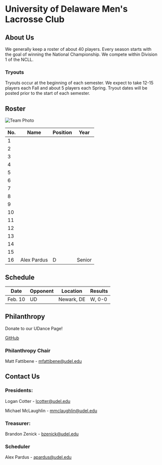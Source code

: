 # University of Delaware Men's Lacrosse Club

## About Us

We generally keep a roster of about 40 players. Every season starts with the goal of winning the National Championship. We compete within Division 1 of the NCLL.

### Tryouts

Tryouts occur at the beginning of each semester. We expect to take 12-15 players each Fall and about 5 players each Spring. Tryout dates will be posted prior to the start of each semester.

## Roster

![Team Photo](/images/TeamPhoto.jpg)

No. | Name | Position | Year
----|------|----------|-----
1 |
2 |
3 |
4 |
5 |
6 |
7 |
8 |
9 |
10 |
11 |
12 |
13 |
14 |
15 | 
16 | Alex Pardus | D | Senior

## Schedule

Date | Opponent | Location | Results
-----|----------|----------|--------
Feb. 10 | UD | Newark, DE | W, 0-0

## Philanthropy

Donate to our UDance Page!

[GitHub](https://www.udancede.org/bpos_teampage.aspx?eventtag=ud2018&teamid=1185)

### Philanthropy Chair

Matt Fattibene - mfattibene@udel.edu

## Contact Us

### Presidents:

Logan Cotter - lcotter@udel.edu

Michael McLaughlin - mmclaughlin@udel.edu

### Treasurer:

Brandon Zenick - bzenick@udel.edu

### Scheduler 

Alex Pardus - apardus@udel.edu

